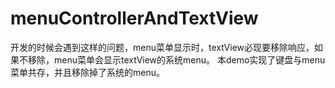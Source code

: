 # menuControllerAndTextView
开发的时候会遇到这样的问题，menu菜单显示时，textView必现要移除响应，如果不移除，menu菜单会显示textView的系统menu。
本demo实现了键盘与menu菜单共存，并且移除掉了系统的menu。

